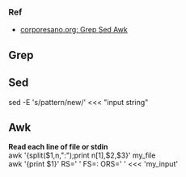 
### Ref
* [corporesano.org: Grep Sed Awk](http://www.corporesano.org/doc-site/grepawksed.html)

Grep
----

Sed
---
sed -E 's/pattern/new/' <<< "input string"

Awk
---
**Read each line of file or stdin**  
awk '{split($1,n,":");print n[1],$2,$3}' my_file  
awk '{print $1}' RS=' ' FS=: ORS=' ' <<< 'my_input'  